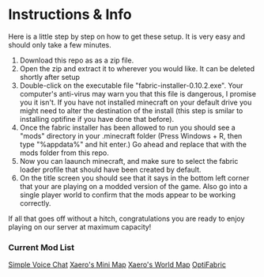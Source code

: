 # Instructions & Info
Here is a little step by step on how to get these setup. It is very easy and should only take a few minutes.

1. Download this repo as as a zip file.
2. Open the zip and extract it to wherever you would like. It can be deleted shortly after setup
3. Double-click on the executable file "fabric-installer-0.10.2.exe". Your computer's anti-virus may warn you that this file is dangerous, I promise you it isn't. If you have not installed minecraft on your default drive you might need to alter the destination of the install (this step is smilar to installing optifine if you have done that before).
4. Once the fabric installer has been allowed to run you should see a "mods" directory in your .minecraft folder (Press Windows + R, then type "%appdata%" and hit enter.) Go ahead and replace that with the mods folder from this repo.
5. Now you can laaunch minecraft, and make sure to select the fabric loader profile that should have been created by default.
6. On the title screen you should see that it says in the bottom left corner that your are playing on a modded version of the game. Also go into a single player world to confirm that the mods appear to be working correctly.

If all that goes off without a hitch, congratulations you are ready to enjoy playing on our server at maximum capacity!

### Current Mod List

[Simple Voice Chat](https://www.curseforge.com/minecraft/mc-mods/simple-voice-chat)
[Xaero's Mini Map](https://www.curseforge.com/minecraft/mc-mods/xaeros-minimap/files)
[Xaero's World Map](https://www.curseforge.com/minecraft/mc-mods/xaeros-world-map/files)
[OptiFabric](https://www.curseforge.com/minecraft/mc-mods/optifabric/files)


